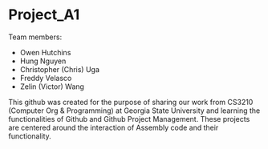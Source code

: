 # Project_A1

Team members: 
   - Owen Hutchins
   - Hung Nguyen
   - Christopher (Chris) Uga
   - Freddy Velasco
   - Zelin (Victor) Wang
        
This github was created for the purpose of sharing our work from CS3210 (Computer Org & Programming) at Georgia State University and learning the functionalities of Github and Github Project Management. These projects are centered around the interaction of Assembly code and their functionality.
